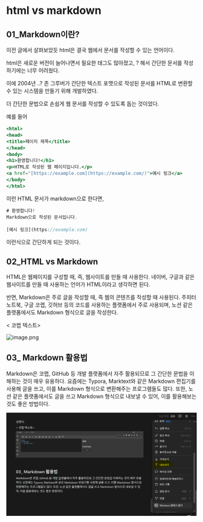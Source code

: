 # html vs markdown

## 01_Markdown이란?

이전 글에서 살펴보았듯 html은 결국 웹에서 문서를 작성할 수 있는 언어이다. 

html은 새로운 버전이 늘어나면서 필요한 태그도 많아졌고, ? 해서 간단한 문서를 작성하기에는 너무 어려웠다.

이에 2004년 ..?  존 그루버가 간단한 텍스트 포맷으로 작성된 문서를 HTML로 변환할 수 있는 시스템을 만들기 위해 개발하였다. 

더 간단한 문법으로 손쉽게 웹 문서를 작성할 수 있도록 돕는 것이었다.

예를 들어

```jsx
<html>
<head>
<title>페이지 제목</title>
</head>
<body>
<h1>환영합니다!</h1>
<p>HTML로 작성된 웹 페이지입니다.</p>
<a href="[https://example.com](https://example.com/)">예시 링크</a>
</body>
</html>
```

이런 HTML 문서가 markdown으로 한다면,

```jsx
# 환영합니다!
Markdown으로 작성된 문서입니다.

[예시 링크](https://example.com)

```

이런식으로 간단하게 되는 것이다.

## 02_HTML vs Markdown

HTML은 웹페이지를 구성할 때, 즉, 웹사이트를 만들 때 사용한다. 네이버, 구글과 같은 웹사이트를 만들 때 사용하는 언어가 HTML이라고 생각하면 된다. 

반면, Markdown은 주로 글을 작성할 때, 즉 웹의 콘텐츠를 작성할 때 사용된다. 주피터 노트북, 구글 코랩, 깃허브 등의 코드를 사용하는 플랫폼에서 주로 사용되며, 노션 같은 플랫폼에서도 Markdown 형식으로 글을 작성한다.

< 코랩 텍스트>

![image.png](eekals/da_blog/img/코랩_마크다운.png)

## 03_ Markdown 활용법

Markdown은 코랩, GitHub 등 개발 플랫폼에서 자주 활용되므로 그 간단한 문법을 이해하는 것이 매우 유용하다. 요즘에는 Typora, Marktext와 같은 Markdown 편집기를 사용해 글을 쓰고, 이를 Markdown 형식으로 변환해주는 프로그램들도 많다. 또한, 노션 같은 플랫폼에서도 글을 쓰고 Markdown 형식으로 내보낼 수 있어, 이를 활용해보는 것도 좋은 방법이다.

![image.png](img/노션.png)


